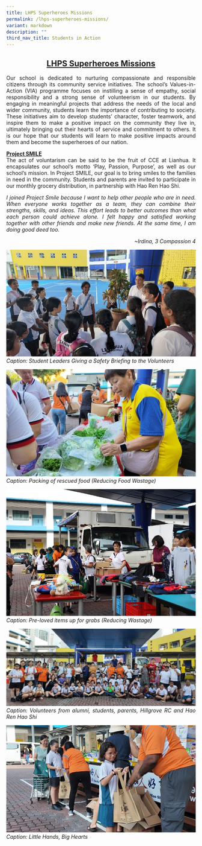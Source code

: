 ```yaml
---
title: LHPS Superheroes Missions
permalink: /lhps-superheroes-missions/
variant: markdown
description: ""
third_nav_title: Students in Action
---
```

<h2><strong><u>LHPS Superheroes Missions</u></strong></h2>

<style>
h2{
	text-align: center; 
	}
</style>

<p style="text-align: justify;">Our school is dedicated to nurturing compassionate and responsible citizens through its community service initiatives. The school’s Values-in-Action (VIA) programme focuses on instilling a sense of empathy, social responsibility and a strong sense of volunteerism in our students. By engaging in meaningful projects that address the needs of the local and wider community, students learn the importance of contributing to society. These initiatives aim to develop students’ character, foster teamwork, and inspire them to make a positive impact on the community they live in, ultimately bringing out their hearts of service and commitment to others. It is our hope that our students will learn to make positive impacts around them and become the superheroes of our nation.</p>	
	
<p style="text-align: justify;"><u><strong>Project SMILE</strong></u><br>The act of voluntarism can be said to be the fruit of CCE at Lianhua. It encapsulates our school’s motto ‘Play, Passion, Purpose’, as well as our school’s mission. In Project SMILE, our goal is to bring smiles to the families in need in the community. Students and parents are invited to participate in our monthly grocery distribution, in partnership with Hao Ren Hao Shi.</p>

<p style="text-align: justify;"><i>I joined Project Smile because I want to help other people who are in need. When everyone works together as a team, they can combine their strengths, skills, and ideas. This effort leads to better outcomes than what each person could achieve alone. I felt happy and satisfied working together with other friends and make new friends. At the same time, I am doing good deed too.</i></p><p style="text-align: right;"><i>~Irdina, 3 Compassion 4</i></p>

<p style="text-align: justify"><img src="/images/Highlights/Superheroes%20Missions/ProjectSmile1.jpg"><i>Caption: Student Leaders Giving a Safety Briefing to the Volunteers</i></p>

<p style="text-align: justify"><img src="/images/Highlights/Superheroes%20Missions/ProjectSmile2.jpg"><i>Caption: Packing of rescued food (Reducing Food Wastage)</i></p>

<p style="text-align: justify"><img src="/images/Highlights/Superheroes%20Missions/ProjectSmile3.jpg"><i>Caption: Pre-loved items up for grabs (Reducing Wastage)</i></p>

<p style="text-align: justify"><img src="/images/Highlights/Superheroes%20Missions/ProjectSmile4.jpg"><i>Caption: Volunteers from alumni, students, parents, Hillgrove RC and Hao Ren Hao Shi</i></p>

<p style="text-align: justify"><img src="/images/Highlights/Superheroes%20Missions/ProjectSmile5.jpg"><i>Caption: Little Hands, Big Hearts</i></p>